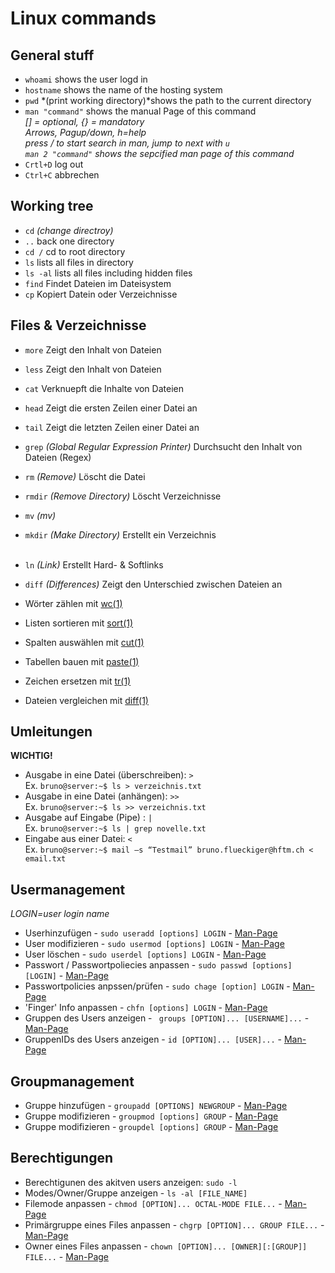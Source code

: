 # Linux commands

## General stuff
- `whoami` shows the user logd in
- `hostname` shows the name of the hosting system
- `pwd` *(print working directory)*shows the path to the current directory
- `man "command"` shows the manual Page of this command <br> 
*[] = optional, {} = mandatory* <br>
*Arrows, Pagup/down, h=help*<br>
*press / to start search in man, jump to next with `u`* <br>
*`man 2 "command"` shows the sepcified man page of this command*
- `Crtl+D` log out
- `Ctrl+C` abbrechen

## Working tree
- `cd` *(change directroy)*
- `..` back one directory
- `cd /` cd to root directory
- `ls` lists all files in directory
- `ls -al` lists all files including hidden files
- `find` Findet Dateien im Dateisystem
- `cp` Kopiert Datein oder Verzeichnisse


## Files & Verzeichnisse
- `more` Zeigt den Inhalt von Dateien
- `less` Zeigt den Inhalt von Dateien
- `cat` Verknuepft die Inhalte von Dateien
- `head` Zeigt die ersten Zeilen einer Datei an
- `tail` Zeigt die letzten Zeilen einer Datei an
- `grep` *(Global Regular Expression Printer)* Durchsucht den Inhalt von Dateien (Regex)
- `rm` *(Remove)* Löscht die Datei
- `rmdir` *(Remove Directory)* Löscht Verzeichnisse
- `mv` *(mv)*
- `mkdir` *(Make Directory)* Erstellt ein Verzeichnis
<br><br>
- `ln` *(Link)* Erstellt Hard- & Softlinks
- `diff` *(Differences)* Zeigt den Unterschied zwischen Dateien an 

- Wörter zählen mit [wc(1)](https://www.man7.org/linux/man-pages/man1/wc.1.html)
- Listen sortieren mit [sort(1)](https://man7.org/linux/man-pages/man1/sort.1.html)
- Spalten auswählen mit [cut(1)](https://man7.org/linux/man-pages/man1/cut.1.html)
- Tabellen bauen mit [paste(1)](https://man7.org/linux/man-pages/man1/paste.1.html)
- Zeichen ersetzen mit [tr(1)](https://man7.org/linux/man-pages/man1/tr.1.html)
- Dateien vergleichen mit [diff(1)](https://www.man7.org/linux/man-pages/man1/diff.1.html)


## Umleitungen
**WICHTIG!**
- Ausgabe in eine Datei (überschreiben): `>` <br>
Ex. `bruno@server:~$ ls > verzeichnis.txt`
- Ausgabe in eine Datei (anhängen): `>>`<br>
Ex. `bruno@server:~$ ls >> verzeichnis.txt`
- Ausgabe auf Eingabe (Pipe) : `|`<br>
Ex. `bruno@server:~$ ls | grep novelle.txt`
- Eingabe aus einer Datei: `<`<br>
Ex. `bruno@server:~$ mail –s “Testmail” bruno.flueckiger@hftm.ch < email.txt`

## Usermanagement
*LOGIN=user login name*
- Userhinzufügen - `sudo useradd [options] LOGIN` - [Man-Page](https://man7.org/linux/man-pages/man8/useradd.8.html)
- User modifizieren - `sudo usermod [options] LOGIN` - [Man-Page](https://man7.org/linux/man-pages/man8/usermod.8.html)
- User löschen - `sudo userdel [options] LOGIN` - [Man-Page](https://man7.org/linux/man-pages/man8/userdel.8.html)
- Passwort / Passwortpoliecies anpassen - `sudo passwd [options] [LOGIN]` - [Man-Page](https://man7.org/linux/man-pages/man1/passwd.1.html)
- Passwortpolicies anpssen/prüfen - `sudo chage [option] LOGIN` - [Man-Page](https://man7.org/linux/man-pages/man1/chage.1.html)
- 'Finger' Info anpassen - `chfn [options] LOGIN` - [Man-Page](https://man7.org/linux/man-pages/man1/chfn.1.html)
- Gruppen des Users anzeigen - ` groups [OPTION]... [USERNAME]...` - [Man-Page](https://man7.org/linux/man-pages/man1/groups.1.html)
- GruppenIDs des Users anzeigen - `id [OPTION]... [USER]...` - [Man-Page](https://man7.org/linux/man-pages/man1/id.1.html)

## Groupmanagement 
- Gruppe hinzufügen - `groupadd [OPTIONS] NEWGROUP` - [Man-Page](https://man7.org/linux/man-pages/man8/groupadd.8.html)
- Gruppe modifizieren - `groupmod [options] GROUP` - [Man-Page](https://man7.org/linux/man-pages/man8/groupmod.8.html)
- Gruppe modifizieren - `groupdel [options] GROUP` - [Man-Page](https://man7.org/linux/man-pages/man8/groupdel.8.html)

## Berechtigungen
- Berechtigunen des akitven users anzeigen: `sudo -l`
- Modes/Owner/Gruppe anzeigen - `ls -al [FILE_NAME]`
- Filemode anpassen - `chmod [OPTION]... OCTAL-MODE FILE...` - [Man-Page](https://www.man7.org/linux/man-pages/man1/chmod.1.html)
- Primärgruppe eines Files anpassen - `chgrp [OPTION]... GROUP FILE...` - [Man-Page](https://man7.org/linux/man-pages/man1/chgrp.1.html)
- Owner eines Files anpassen - `chown [OPTION]... [OWNER][:[GROUP]] FILE...` - [Man-Page](https://man7.org/linux/man-pages/man1/chown.1.html)